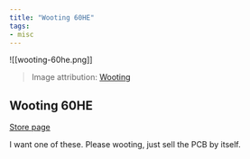 ```yaml
---
title: "Wooting 60HE"
tags:
- misc 
---
```


![[wooting-60he.png]]

> Image attribution: [Wooting](https://twitter.com/WootingKB/status/1484520328936235009)

## Wooting 60HE

[Store page](https://next.wooting.io/configurator/wooting-60he#config)

I want one of these. Please wooting, just sell the PCB by itself.
